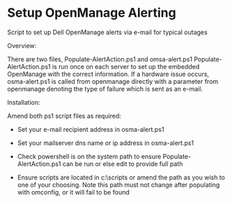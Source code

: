 # Setup OpenManage Alerting

Script to set up Dell OpenManage alerts via e-mail for typical outages


Overview:

There are two files, Populate-AlertAction.ps1 and omsa-alert.ps1
Populate-AlertAction.ps1 is run once on each server to set up the embedded OpenManage with the correct information.
If a hardware issue occurs, osma-alert.ps1 is called from openmanage directly with a parameter from openmanage 
denoting the type of failure which is sent as an e-mail.

Installation:

Amend both ps1 script files as required:

* Set your e-mail recipient address in osma-alert.ps1

* Set your mailserver dns name or ip address in osma-alert.ps1

* Check powershell is on the system path to ensure Populate-AlertAction.ps1 can be run or else edit to provide full path

* Ensure scripts are located in c:\scripts or amend the path as you wish to one of your choosing. Note this path must
not change after populating with omconfig, or it will fail to be found



